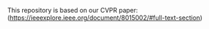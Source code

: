 
This repository is based on our CVPR paper:
(https://ieeexplore.ieee.org/document/8015002/#full-text-section)
